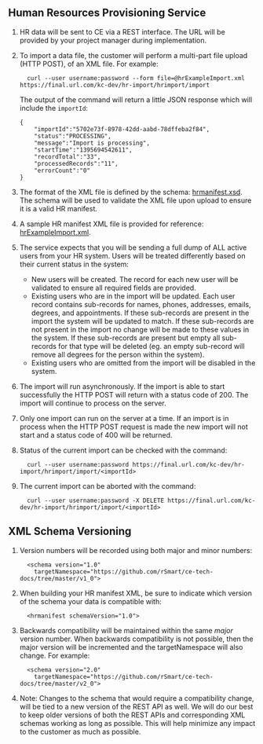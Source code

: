 ## Human Resources Provisioning Service

1.  HR data will be sent to CE via a REST interface. The URL will be
    provided by your project manager during implementation.
2.  To import a data file, the customer will perform a multi-part file upload (HTTP POST), of an XML file. For example:

    ```
      curl --user username:password --form file=@hrExampleImport.xml https://final.url.com/kc-dev/hr-import/hrimport/import
    ```
    The output of the command will return a little JSON response which will include the `importId`:
    ```
    {
        "importId":"5702e73f-8978-42dd-aabd-78dffeba2f84",
        "status":"PROCESSING",
        "message":"Import is processing",
        "startTime":"1395694542611",
        "recordTotal":"33",
        "processedRecords":"11",
        "errorCount":"0"
    }
    ```
3.  The format of the XML file is defined by the schema: [hrmanifest.xsd][hrmanifest.xsd].
    The schema will be used to validate the XML file upon upload to ensure it
    is a valid HR manifest.
4.  A sample HR manifest XML file is provided for reference: [hrExampleImport.xml][hrExampleImport.xml].
5.  The service expects that you will be sending a full dump of ALL active users
    from your HR system. Users will be treated differently based on their current status in the system:
    * New users will be created. The record for each new user will be validated to ensure all required fields are provided.
    * Existing users who are in the import will be updated. Each user record contains sub-records for names, phones, addresses, emails, degrees, and appointments. If these sub-records are present in the import the system will be updated to match. If these sub-records are not present in the import no change will be made to these values in the system. If these sub-records are present but empty all sub-records for that type will be deleted (eg. an empty <degrees/> sub-record will remove all degrees for the person within the system).
    * Existing users who are omitted from the import will be disabled in the system.
6.  The import will run asynchronously. If the import is able to start successfully the HTTP POST will return with a status code of 200. The import will continue to process on the server.
7.  Only one import can run on the server at a time. If an import is in process when the HTTP POST request is made the new import will not start and a status code of 400 will be returned.
8.  Status of the current import can be checked with the command:
    ```
      curl --user username:password https://final.url.com/kc-dev/hr-import/hrimport/import/<importId>
    ```
9.  The current import can be aborted with the command:
    ```
      curl --user username:password -X DELETE https://final.url.com/kc-dev/hr-import/hrimport/import/<importId>
    ```

## XML Schema Versioning

1.  Version numbers will be recorded using both major and minor numbers:

    ```
      <schema version="1.0"
        targetNamespace="https://github.com/rSmart/ce-tech-docs/tree/master/v1_0">
    ```

2.  When building your HR manifest XML, be sure to indicate which version of the
    schema your data is compatible with:

    ```
      <hrmanifest schemaVersion="1.0">
    ```

3.  Backwards compatibility will be maintained within the same *major* version number.
    When backwards compatibility is not possible, then the major version will be
    incremented and the targetNamespace will also change. For example:

    ```
      <schema version="2.0"
        targetNamespace="https://github.com/rSmart/ce-tech-docs/tree/master/v2_0">
    ```

4.  Note: Changes to the schema that would require a compatibility change, will
    be tied to a new version of the REST API as well. We will do our best to
    keep older versions of both the REST APIs and corresponding XML schemas
    working as long as possible. This will help minimize any impact to the
    customer as much as possible.

[hrmanifest.xsd]:      https://github.com/rSmart/ce-tech-docs/blob/master/v1_0/hrmanifest.xsd
[hrExampleImport.xml]: https://github.com/rSmart/ce-tech-docs/blob/master/v1_0/hrExampleImport.xml
